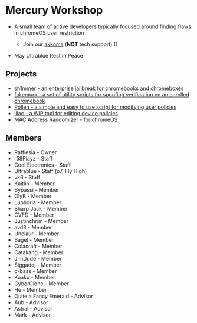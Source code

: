 # Mercury Workshop
- A small team of active developers typically focused around finding flaws in chromeOS user restriction
  - Join our [akkoma](https://akkoma.mercurywork.shop) (**NOT** tech support):D

- May Ultrablue Rest In Peace
  
## Projects
- [sh1mmer - an enterprise jailbreak for chromebooks and chromeboxes](https://github.com/MercuryWorkshop/sh1mmer)
- [fakemurk - a set of utility scripts for spoofing verification on an enrolled chromebook](https://github.com/MercuryWorkshop/fakemurk/)
- [Pollen - a simple and easy to use script for modifying user policies](https://github.com/MercuryWorkshop/Pollen)
- [lilac - a WIP tool for editing device policies](https://github.com/MercuryWorkshop/lilac)
- [MAC Address Randomizer - for chromeOS](https://github.com/MercuryWorkshop/mac-address-randomizer)

## Members
- Rafflesia - Owner
- r58Playz - Staff
- Cool Electronics - Staff
- Ultrablue - Staff (o7, Fly High)
- vk6 - Staff
- Kaitlin - Member
- Bypassi - Member
- OlyB - Member
- Luphoria - Member
- Sharp Jack - Member
- CVFD - Member
- Justinchrim - Member
- avd3 - Member
- Unciaur - Member
- Bagel - Member
- Colacraft - Member
- Catakang - Member
- JimDude - Member
- Siggaddj - Member
- c-bass - Member
- Koaku - Member
- CyberClone - Member
- He - Member
- Quite a Fancy Emerald - Advisor
- Aub - Advisor
- Astral - Advisor
- Mark - Advisor
